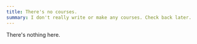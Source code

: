 ```yaml
---
title: There's no courses.
summary: I don't really write or make any courses. Check back later.
---
```


There's nothing here.
